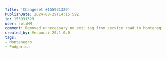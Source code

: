 ```yaml
---
Title: 'Changeset #155931329'
PublishDate: 2024-08-29T14:15:59Z
id: 155931329
user: soliMM
comment: Removed unnecessary no exit tag from service road in Montenegro
created_by: Vespucci 20.1.0.0
tags:
- Montenegro
- Podgorica

---
```

